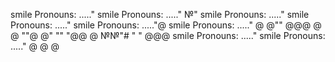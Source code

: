 smile Pronouns: ....."
smile Pronouns: ....."
№"
smile Pronouns: ....."
smile Pronouns: ....."
smile Pronouns: ....."@
smile Pronouns: ....."
@
@""
@@@
@
@
""@
@"
""
"@@
@
№№"#
"
"
@@@
smile Pronouns: ....."
smile Pronouns: ....."
@
@
@
